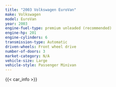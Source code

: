 ```yaml
---
title: "2003 Volkswagen EuroVan"
make: Volkswagen
model: EuroVan
year: 2003
engine-fuel-type: premium unleaded (recommended)
engine-hp: 201
engine-cylinders: 6
transmission-type: Automatic
driven-wheels: Front wheel drive
number-of-doors: 3
market-category: N/A
vehicle-size: Large
vehicle-style: Passenger Minivan
---
```


{{< car_info >}}

